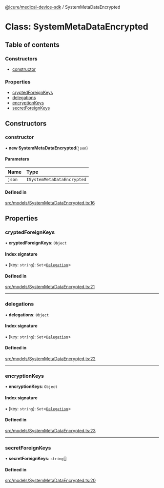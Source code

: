 [@icure/medical-device-sdk](../modules.md) / SystemMetaDataEncrypted

# Class: SystemMetaDataEncrypted

## Table of contents

### Constructors

- [constructor](SystemMetaDataEncrypted.md#constructor)

### Properties

- [cryptedForeignKeys](SystemMetaDataEncrypted.md#cryptedforeignkeys)
- [delegations](SystemMetaDataEncrypted.md#delegations)
- [encryptionKeys](SystemMetaDataEncrypted.md#encryptionkeys)
- [secretForeignKeys](SystemMetaDataEncrypted.md#secretforeignkeys)

## Constructors

### constructor

• **new SystemMetaDataEncrypted**(`json`)

#### Parameters

| Name | Type |
| :------ | :------ |
| `json` | `ISystemMetaDataEncrypted` |

#### Defined in

[src/models/SystemMetaDataEncrypted.ts:16](https://github.com/icure/icure-medical-device-js-sdk/blob/e20bfa1/src/models/SystemMetaDataEncrypted.ts#L16)

## Properties

### cryptedForeignKeys

• **cryptedForeignKeys**: `Object`

#### Index signature

▪ [key: `string`]: `Set`<[`Delegation`](Delegation.md)\>

#### Defined in

[src/models/SystemMetaDataEncrypted.ts:21](https://github.com/icure/icure-medical-device-js-sdk/blob/e20bfa1/src/models/SystemMetaDataEncrypted.ts#L21)

___

### delegations

• **delegations**: `Object`

#### Index signature

▪ [key: `string`]: `Set`<[`Delegation`](Delegation.md)\>

#### Defined in

[src/models/SystemMetaDataEncrypted.ts:22](https://github.com/icure/icure-medical-device-js-sdk/blob/e20bfa1/src/models/SystemMetaDataEncrypted.ts#L22)

___

### encryptionKeys

• **encryptionKeys**: `Object`

#### Index signature

▪ [key: `string`]: `Set`<[`Delegation`](Delegation.md)\>

#### Defined in

[src/models/SystemMetaDataEncrypted.ts:23](https://github.com/icure/icure-medical-device-js-sdk/blob/e20bfa1/src/models/SystemMetaDataEncrypted.ts#L23)

___

### secretForeignKeys

• **secretForeignKeys**: `string`[]

#### Defined in

[src/models/SystemMetaDataEncrypted.ts:20](https://github.com/icure/icure-medical-device-js-sdk/blob/e20bfa1/src/models/SystemMetaDataEncrypted.ts#L20)
